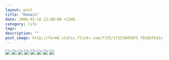 ```yaml
---
layout: post
title: "Domain"
date: 2006-02-16 12:00:00 +1200
category: life
tags: 
description: ""
post_image: http://farm8.static.flickr.com/7725/17153045075_f816bf641c_o.jpg
---
```

[![](http://farm8.static.flickr.com/7667/16524392024_50dbe5b6ca_c.jpg)](http://farm8.static.flickr.com/7667/16524392024_f9fd8a04bf_o.jpg)
[![](http://farm9.static.flickr.com/8706/17145229382_63412d0b72_c.jpg)](http://farm9.static.flickr.com/8706/17145229382_c22b799cec_o.jpg)
[![](http://farm8.static.flickr.com/7719/16959042978_4f6f8ea7ae_c.jpg)](http://farm8.static.flickr.com/7719/16959042978_45eb791f3e_o.jpg)
[![](http://farm9.static.flickr.com/8708/16939412187_907b33f6de_c.jpg)](http://farm9.static.flickr.com/8708/16939412187_bf2b3ecdc5_o.jpg)
[![](http://farm9.static.flickr.com/8712/16960617069_39f5d9134f_c.jpg)](http://farm9.static.flickr.com/8712/16960617069_ce9e518361_o.jpg)
[![](http://farm9.static.flickr.com/8755/16939411137_9b94a38c91_c.jpg)](http://farm9.static.flickr.com/8755/16939411137_d5e0486636_o.jpg)
[![](http://farm8.static.flickr.com/7635/16959274240_607693e138_c.jpg)](http://farm8.static.flickr.com/7635/16959274240_07637a009c_o.jpg)
[![](http://farm9.static.flickr.com/8708/17120865296_934a4175ff_c.jpg)](http://farm9.static.flickr.com/8708/17120865296_ab5444602f_o.jpg)
